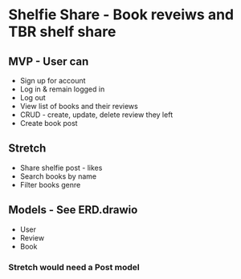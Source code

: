 # Shelfie Share - Book reveiws and TBR shelf share 

## MVP - User can
- Sign up for account
- Log in & remain logged in
- Log out
- View list of books and their reviews
- CRUD - create, update, delete review they left
- Create book post

## Stretch
- Share shelfie post - likes
- Search books by name
- Filter books genre

## Models - See ERD.drawio
- User
- Review
- Book
    
### Stretch would need a Post model 
